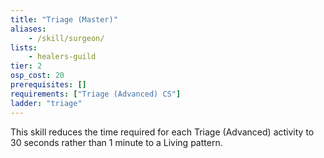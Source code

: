 ```yaml
---
title: "Triage (Master)"
aliases:
    - /skill/surgeon/
lists:
    - healers-guild
tier: 2
osp_cost: 20
prerequisites: []
requirements: ["Triage (Advanced) CS"]
ladder: "triage"
---
```

This skill reduces the time required for each Triage (Advanced) activity to 30 seconds rather than 1 minute to a Living pattern.